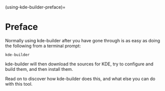 (using-kde-builder-preface)=
# Preface

Normally using kde-builder after you have gone through
[](../getting-started/index) is as easy as doing the following from a
terminal prompt:

```
kde-builder
```

kde-builder will then download the sources for KDE, try to configure
and build them, and then install them.

Read on to discover how kde-builder does this, and what else you can do
with this tool.



